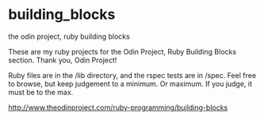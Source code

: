 # building_blocks
the odin project, ruby building blocks

These are my ruby projects for the Odin Project, Ruby Building Blocks section. Thank you, Odin Project!

Ruby files are in the /lib directory, and the rspec tests are in /spec. Feel free to browse, but keep judgement to a minimum. Or maximum. If you judge, it must be to the max.

http://www.theodinproject.com/ruby-programming/building-blocks
